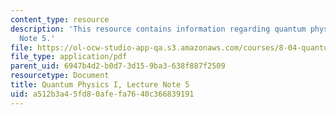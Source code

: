 ```yaml
---
content_type: resource
description: 'This resource contains information regarding quantum physics: Lecture
  Note 5.'
file: https://ol-ocw-studio-app-qa.s3.amazonaws.com/courses/8-04-quantum-physics-i-spring-2016/a512b3a45fd80afefa7640c366839191_MIT8_04S16_LecNotes5.pdf
file_type: application/pdf
parent_uid: 6947b4d2-b0d7-3d15-9ba3-638f887f2509
resourcetype: Document
title: Quantum Physics I, Lecture Note 5
uid: a512b3a4-5fd8-0afe-fa76-40c366839191
---
```

